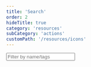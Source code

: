 ```yaml
---
title: 'Search'
order: 2
hideTitle: true
category: 'resources'
subCategory: 'actions'
customPath: '/resources/icons'
---
```


<div id="js-icon-filter" class="if iconfilter">
<form class="if">
<input type="search" placeholder="Filter by name/tags" class="if" id="iconsearch" name"iconsearch" aria-label="Search/Filter by" />
</form>
</div>
